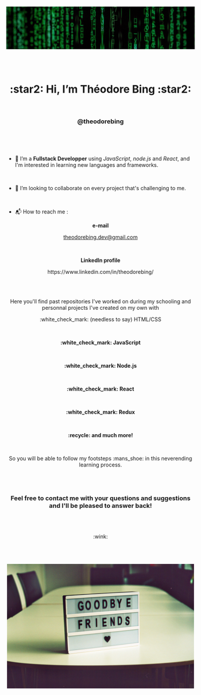 <p align="center">
  <img src="https://github.com/theodorebing/theodorebing/blob/main/img/matrix-l.jpeg" alt="head">
</p>
<br>
<br>
<h1 align="center">:star2: Hi, I’m Théodore Bing :star2:</h1>
<br>
<h3 align="center">@theodorebing</h3>
<br>
<br>
<br>

- :floppy_disk: I’m a **Fullstack Developper** using *JavaScript*, *node.js* and *React*, and I'm interested in learning new languages and frameworks.

<br>

- :two_men_holding_hands: I’m looking to collaborate on every project that's challenging to me.

<br>

- :mailbox_with_mail: How to reach me : 

<p align="center">
  <strong>e-mail</strong>
</p>
<p align="center">
  <a href="theodorebing.dev@gmail.com" taget="_blank" title="email">theodorebing.dev@gmail.com</a> 
</p>
<br>
<p align="center">
<strong>LinkedIn profile</strong>
</p>
<p align="center">
https://www.linkedin.com/in/theodorebing/
</p> 

<br>
<br>

<p align="center">
Here you'll find past repositories I've worked on during my schooling and personnal projects I've created on my own with
</p>
<p align="center" >
   :white_check_mark: (needless to say) HTML/CSS 
</p>
<br>
<p align="center" >
  <strong>:white_check_mark: JavaScript</strong>
</p> 
<br>
<p align="center" >
  <strong>:white_check_mark: Node.js</strong>
</p> 
<br>
<p align="center" >
  <strong>:white_check_mark: React</strong>
</p> 
<br>
<p align="center" >
  <strong>:white_check_mark: Redux</strong>
</p> 
<br>
<p align="center" >
  <strong>:recycle: and much more!</strong>
</p> 

<br>

<p align="center" >
  So you will be able to follow my footsteps :mans_shoe: in this neverending learning process.
</p> 
  


<br>
<br>

<h3 align="center">
 Feel free to <strong>contact me</strong> with your questions and suggestions and I'll be pleased to answer back! 
</h3>

<br>
<br>

<p align="center">
:wink:
  
<br>
<br>
<br>
<br>

<p align="center">
  <img src="https://github.com/theodorebing/theodorebing/blob/main/img/goodbye.jpg" alt="head" width="500"> 
</p>
